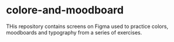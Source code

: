 # colore-and-moodboard

 THis repository contains screens on Figma used to practice colors, moodboards and typography from a series of exercises.
